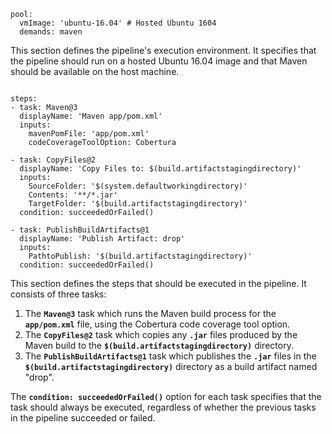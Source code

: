 ```
pool:
  vmImage: 'ubuntu-16.04' # Hosted Ubuntu 1604
  demands: maven

```

This section defines the pipeline's execution environment. 
It specifies that the pipeline should run on a hosted Ubuntu 16.04 image and that Maven should be available on the host machine.

```

steps:
- task: Maven@3
  displayName: 'Maven app/pom.xml'
  inputs:
    mavenPomFile: 'app/pom.xml'
    codeCoverageToolOption: Cobertura

- task: CopyFiles@2
  displayName: 'Copy Files to: $(build.artifactstagingdirectory)'
  inputs:
    SourceFolder: '$(system.defaultworkingdirectory)'
    Contents: '**/*.jar'
    TargetFolder: '$(build.artifactstagingdirectory)'
  condition: succeededOrFailed()

- task: PublishBuildArtifacts@1
  displayName: 'Publish Artifact: drop'
  inputs:
    PathtoPublish: '$(build.artifactstagingdirectory)'
  condition: succeededOrFailed()

```


This section defines the steps that should be executed in the pipeline. It consists of three tasks:

1. The **`Maven@3`** task which runs the Maven build process for the **`app/pom.xml`** file, using the Cobertura code coverage tool option.
2. The **`CopyFiles@2`** task which copies any **`.jar`** files produced by the Maven build to the **`$(build.artifactstagingdirectory)`** directory.
3. The **`PublishBuildArtifacts@1`** task which publishes the **`.jar`** files in the **`$(build.artifactstagingdirectory)`** directory as a build artifact named "drop".

The **`condition: succeededOrFailed()`** option for each task specifies that the task should always be executed, regardless of whether the previous tasks in the pipeline succeeded or failed.
